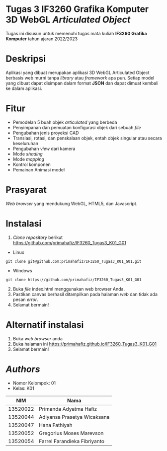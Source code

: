 # Tugas 3 IF3260 Grafika Komputer 3D WebGL _Articulated Object_
Tugas ini disusun untuk memenuhi tugas mata kuliah **IF3260 Grafika Komputer** tahun ajaran 2022/2023

# Deskripsi
Aplikasi yang dibuat merupakan aplikasi 3D WebGL Articulated Object berbasis web murni tanpa _library_ atau _framework_ apa pun. Setiap model yang dibuat dapat disimpan dalam format **JSON** dan dapat dimuat kembali ke dalam aplikasi.

# Fitur
- Pemodelan 5 buah objek _articulated_ yang berbeda
- Penyimpanan dan pemuatan konfigurasi objek dari sebuah _file_
- Pengubahan jenis proyeksi CAD
- Translasi, rotasi, dan penskalaan objek, entah objek singular atau secara keseluruhan
- Pengubahan _view_ dari kamera
- Mode _shading_
- Mode _mapping_
- Kontrol komponen
- Pemainan Animasi model

# Prasyarat
_Web browser_ yang mendukung WebGL, HTML5, dan Javascript.

# Instalasi
1. _Clone repository_ berikut https://github.com/primahafiz/IF3260_Tugas3_K01_G01
- Linux
```
git clone git@github.com:primahafiz/IF3260_Tugas3_K01_G01.git
```
- Windows
```
git clone https://github.com/primahafiz/IF3260_Tugas3_K01_G01
```
2. Buka _file_ index.html menggunakan web browser Anda.
3. Pastikan canvas berhasil ditampilkan pada halaman _web_ dan tidak ada pesan _error_.
4. Selamat bermain!

# Alternatif instalasi
1. Buka _web browser_ anda
2. Buka halaman ini https://primahafiz.github.io/IF3260_Tugas3_K01_G01
3. Selamat bermain!

# _Authors_
- Nomor Kelompok: 01 
- Kelas: K01

|NIM|Nama|
|---|---|
|13520022|Primanda Adyatma Hafiz|
|13520044|Adiyansa Prasetya Wicaksana|            	
|13520047|Hana Fathiyah|
|13520052|Gregorius Moses Marevson|
|13520054|Farrel Farandieka Fibriyanto|
